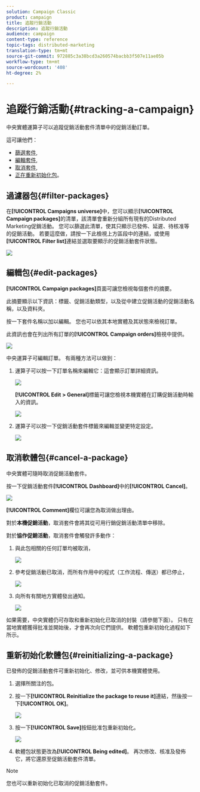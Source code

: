 ```yaml
---
solution: Campaign Classic
product: campaign
title: 追蹤行銷活動
description: 追蹤行銷活動
audience: campaign
content-type: reference
topic-tags: distributed-marketing
translation-type: tm+mt
source-git-commit: 972885c3a38bcd3a260574bacbb3f507e11ae05b
workflow-type: tm+mt
source-wordcount: '408'
ht-degree: 2%

---
```



# 追蹤行銷活動{#tracking-a-campaign}

中央實體運算子可以追蹤促銷活動套件清單中的促銷活動訂單。

這可讓他們：

* [篩選套件](#filter-packages),
* [編輯套件](#edit-packages),
* [取消套件](#cancel-a-package),
* [正在重新初始化包](#reinitializing-a-package)。

## 過濾器包{#filter-packages}

在&#x200B;**[!UICONTROL Campaigns universe]**&#x200B;中，您可以顯示&#x200B;**[!UICONTROL Campaign packages]**&#x200B;的清單，該清單會重新分組所有現有的Distributed Marketing促銷活動。 您可以篩選此清單，使其只顯示已發佈、延遲、待核准等的促銷活動。 若要這麼做，請按一下此檢視上方區段中的連結，或使用&#x200B;**[!UICONTROL Filter list]**&#x200B;連結並選取要顯示的促銷活動套件狀態。

![](assets/mkg_dist_catalog_filter.png)

## 編輯包{#edit-packages}

**[!UICONTROL Campaign packages]**&#x200B;頁面可讓您檢視每個套件的摘要。

此摘要顯示以下資訊：標籤、促銷活動類型，以及從中建立促銷活動的促銷活動名稱，以及資料夾。

按一下套件名稱以加以編輯。 您也可以依其本地實體及其狀態來檢視訂單。

此資訊也會在列出所有訂單的&#x200B;**[!UICONTROL Campaign orders]**&#x200B;檢視中提供。

![](assets/mkg_dist_catalog_op_command_details.png)

中央運算子可編輯訂單。 有兩種方法可以做到：

1. 運算子可以按一下訂單名稱來編輯它：這會顯示訂單詳細資訊。

   ![](assets/mkg_dist_catalog_op_command_edit1.png)

   **[!UICONTROL Edit > General]**&#x200B;標籤可讓您檢視本機實體在訂購促銷活動時輸入的資訊。

   ![](assets/mkg_dist_catalog_op_command_edit1a.png)

1. 運算子可以按一下促銷活動套件標籤來編輯並變更特定設定。

   ![](assets/mkg_dist_catalog_op_command_edit2.png)

## 取消軟體包{#cancel-a-package}

中央實體可隨時取消促銷活動套件。

按一下促銷活動套件&#x200B;**[!UICONTROL Dashboard]**&#x200B;中的&#x200B;**[!UICONTROL Cancel]**。

![](assets/mkg_dist_cancel_op_from_dashboard.png)

**[!UICONTROL Comment]**&#x200B;欄位可讓您為取消做出理由。

對於&#x200B;**本機促銷活動**，取消套件會將其從可用行銷促銷活動清單中移除。

對於&#x200B;**協作促銷活動**，取消套件會觸發許多動作：

1. 與此包相關的任何訂單均被取消，

   ![](assets/mkg_dist_mutual_op_cancelled.png)

1. 參考促銷活動已取消，而所有作用中的程式（工作流程、傳送）都已停止，

   ![](assets/mkg_dist_mutual_op_cancelled1.png)

1. 向所有有關地方實體發出通知。

   ![](assets/mkg_dist_mutual_op_cancelled2.png)

如果需要，中央實體仍可存取和重新初始化已取消的封裝（請參閱下面）。 只有在當地實體獲得批准並開始後，才會再次向它們提供。 軟體包重新初始化過程如下所示。

## 重新初始化軟體包{#reinitializing-a-package}

已發佈的促銷活動套件可重新初始化、修改，並可供本機實體使用。

1. 選擇所關注的包。
1. 按一下&#x200B;**[!UICONTROL Reinitialize the package to reuse it]**&#x200B;連結，然後按一下&#x200B;**[!UICONTROL OK]**。

   ![](assets/mkg_dist_mutual_op_reinit.png)

1. 按一下&#x200B;**[!UICONTROL Save]**&#x200B;按鈕批准包重新初始化。

   ![](assets/mkg_dist_mutual_op_reinit2.png)

1. 軟體包狀態更改為&#x200B;**[!UICONTROL Being edited]**。 再次修改、核准及發佈它，將它還原至促銷活動套件清單。

>[!NOTE]
>
>您也可以重新初始化已取消的促銷活動套件。

